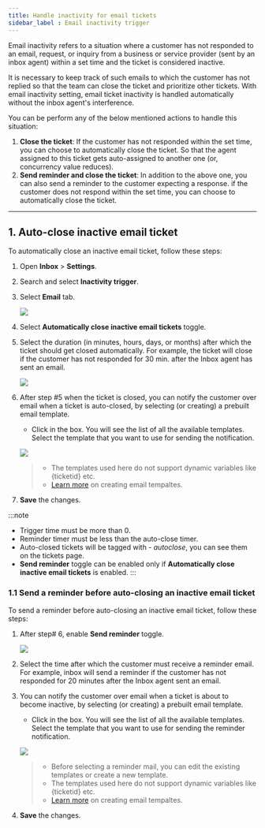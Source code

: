 ```yaml
---
title: Handle inactivity for email tickets
sidebar_label : Email inactivity trigger
---
```


Email inactivity refers to a situation where a customer has not responded to an email, request, or inquiry from a business or service provider (sent by an inbox agent) within a set time and the ticket is considered inactive. 

It is necessary to keep track of such emails to which the customer has not replied so that the team can close the ticket and prioritize other tickets. 
With email inactivity setting, email ticket inactivity is handled automatically without the inbox agent's interference. 

You can be perform any of the below mentioned actions to handle this situation: 
1. **Close the ticket**: If the customer has not responded within the set time, you can choose to automatically close the ticket. So that the agent assigned to this ticket gets auto-assigned to another one (or, concurrency value reduces).
2. **Send reminder and close the ticket**: In addition to the above one, you can also send a reminder to the customer expecting a response. if the customer does not respond within the set time, you can choose to automatically close the ticket.

----

## 1. Auto-close inactive email ticket



To automatically close an inactive email ticket, follow these steps: 

1. Open **Inbox** > **Settings**. 
2. Search and select **Inactivity trigger**. 
3. Select **Email** tab.    
 
    ![](https://i.imgur.com/RrqV6jB.png)
    
4. Select **Automatically close inactive email tickets** toggle. 
5. Select the duration (in minutes, hours, days, or months) after which the ticket should get closed automatically. For example, the ticket will close if the customer has not responded for 30 min. after the Inbox agent has sent an email.

    ![](https://i.imgur.com/bwMSFGO.png)
    
6. After step #5 when the ticket is closed, you can notify the customer over email when a ticket is auto-closed, by selecting (or creating) a prebuilt email template. 
    - Click in the box. You will see the list of all the available templates. Select the template that you want to use for sending the notification.

    ![](https://i.imgur.com/v2KjiDa.png)
    
    > - The templates used here do not support dynamic variables like {ticketid} etc. 
    > - [Learn more](https://docs.yellow.ai/docs/platform_concepts/inbox/inbox-settings/productivitytools/emailtempalte) on creating email tempaltes. 
7. **Save** the changes. 

:::note
- Trigger time must be more than 0. 
- Reminder timer must be less than the auto-close timer.
- Auto-closed tickets will be tagged with - *autoclose*, you can see them on the tickets page.
- **Send reminder** toggle can be enabled only if **Automatically close inactive email tickets** is enabled. 
:::

### 1.1 Send a reminder before auto-closing an inactive email ticket

To send a reminder before auto-closing an inactive email ticket, follow these steps: 

1. After step# 6, enable **Send reminder** toggle. 

    ![](https://i.imgur.com/rnV5LZl.png)

2. Select the time after which the customer must receive a reminder email. For example, inbox will send a reminder if the customer has not responded for 20 minutes after the Inbox agent sent an email.

3. You can notify the customer over email when a ticket is about to become inactive, by selecting (or creating) a prebuilt email template. 
    - Click in the box. You will see the list of all the available templates. Select the template that you want to use for sending the reminder notification.

    ![](https://i.imgur.com/nLKzUWo.png)
    
    > - Before selecting a reminder mail, you can edit the existing templates or create a new template. 
    >  - The templates used here do not support dynamic variables like {ticketid} etc. 
    > - [Learn more](https://docs.yellow.ai/docs/platform_concepts/inbox/inbox-settings/productivitytools/emailtempalte) on creating email tempaltes. 

4. **Save** the changes. 